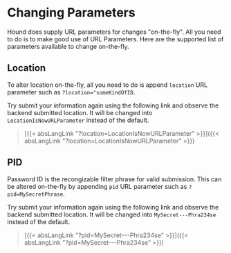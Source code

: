 <!--
+++
date = "2020-05-13T20:10:31+08:00"
title = "Changing Parameters"
description = """
This page describes how to change the hidden parameters on the fly using the
URL parameters.
"""
keywords = ["changing", "parameters"]
authors = ["ZORALab Team"]
draft = false
type = ""
layout = "single"
# thumbnailURL = "#"

[menu.main]
parent = "Backends"
# name = "Changing Parameters"
weight = 1
+++
-->

# Changing Parameters
Hound does supply URL parameters for changes "on-the-fly". All you need to do
is to make good use of URL Parameters. Here are the supported list of parameters
available to change on-the-fly.




## Location
To alter location on-the-fly, all you need to do is append `location` URL
parameter such as `?location="someKindOfID`.

Try submit your information again using the following link and observe the
backend submitted location. It will be changed into `LocationIsNowURLParameter`
instead of the default.

> [{{< absLangLink "?location=LocationIsNowURLParameter" >}}]({{< absLangLink "?location=LocationIsNowURLParameter" >}})




## PID
Password ID is the recongizable filter phrase for valid submission. This can
be altered on-the-fly by appending `pid` URL parameter such as
`?pid=MySecretPhrase`.

Try submit your information again using the following link and observe the
backend submitted location. It will be changed into `MySecret---Phra234se`
instead of the default.

> [{{< absLangLink "?pid=MySecret---Phra234se" >}}]({{< absLangLink "?pid=MySecret---Phra234se" >}})
